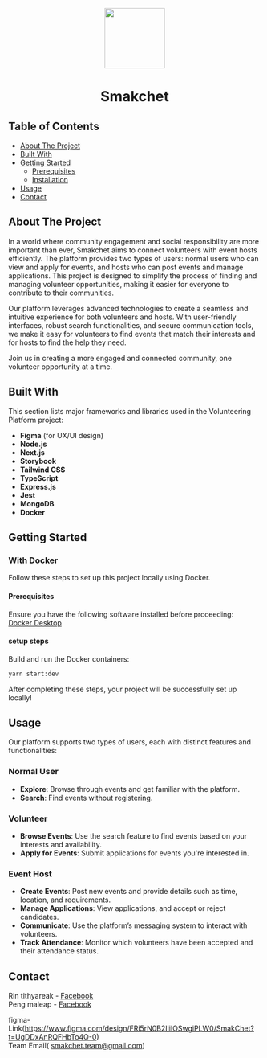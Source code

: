 <p align="center"><img src="https://github.com/MeeReak/backend-smakchet/assets/156150555/60021f68-ae1a-4ede-b46e-6d3284054cd2" width="120px"></p>
<h1 align="center">Smakchet</h1>

## Table of Contents
- [About The Project](#about-the-project)
- [Built With](#built-with)
- [Getting Started](#getting-started)
  - [Prerequisites](#prerequisites)
  - [Installation](#installation)
- [Usage](#usage)
- [Contact](#contact)

## About The Project
In a world where community engagement and social responsibility are more important than ever, 
Smakchet aims to connect volunteers with event hosts efficiently. The platform provides two types of 
users: normal users who can view and apply for events, and hosts who can post events and manage applications.
This project is designed to simplify the process of finding and managing volunteer opportunities,
making it easier for everyone to contribute to their communities.

Our platform leverages advanced technologies to create a seamless and intuitive experience
for both volunteers and hosts. With user-friendly interfaces, robust search functionalities, 
and secure communication tools, we make it easy for volunteers to find events that match their interests and for hosts to find the help they need.

Join us in creating a more engaged and connected community, one volunteer opportunity at a time.
## Built With
This section lists major frameworks and libraries used in the Volunteering Platform project:

- **Figma** (for UX/UI design)
- **Node.js**
- **Next.js**
- **Storybook**
- **Tailwind CSS**
- **TypeScript**
- **Express.js**
- **Jest**
- **MongoDB**
- **Docker**

## Getting Started
### With Docker
Follow these steps to set up this project locally using Docker.
#### Prerequisites
Ensure you have the following software installed before proceeding:
<br>
[Docker Desktop](https://www.docker.com/products/docker-desktop/)

#### setup steps
Build and run the Docker containers:
```bash
yarn start:dev
```
After completing these steps, your project will be successfully set up locally!
  ## Usage
Our platform supports two types of users, each with distinct features and functionalities:

### Normal User
- **Explore**: Browse through events and get familiar with the platform.
- **Search**: Find events without registering.

### Volunteer
- **Browse Events**: Use the search feature to find events based on your interests and availability.
- **Apply for Events**: Submit applications for events you're interested in.

### Event Host
- **Create Events**: Post new events and provide details such as time, location, and requirements.
- **Manage Applications**: View applications, and accept or reject candidates.
- **Communicate**: Use the platform’s messaging system to interact with volunteers.
- **Track Attendance**: Monitor which volunteers have been accepted and their attendance status.

## Contact
Rin tithyareak - [Facebook](https://web.facebook.com/mee.reak.9461) 
<br>
Peng maleap - [Facebook](https://web.facebook.com/izeerry)

figma-Link(https://www.figma.com/design/FRi5rN0B2IiiIOSwgiPLW0/SmakChet?t=UgDDxAnRQFHbTo4Q-0)
<br>
Team Email( smakchet.team@gmail.com)

